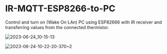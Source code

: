 # IR-MQTT-ESP8266-to-PC

Control and turn on (Wake On LAn) PC using ESP82666 with IR receiver and transferring values from the connected thermistor.

![2023-06-24_10-15-13](https://github.com/surusu/IR-MQTT-ESP8266-to-PC/assets/19429496/5aeb76d0-880b-4c77-ab3a-defa3f4750fa)

![2023-06-24-10-22-20-370~2](https://github.com/surusu/MonsterSirenToWebdav/assets/19429496/13bbb291-d54f-4303-9d9f-cfb594b6d59b)
